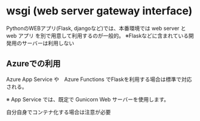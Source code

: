 # wsgi (web server gateway interface)

PythonのWEBアプリ(Flask, djangoなど)では、本番環境では web server と web アプリ を別で用意して利用するのが一般的。
※Flaskなどに含まれている開発用のサーバーは利用しない

## Azureでの利用
Azure App Service や　Azure Functions でFlaskを利用する場合は標準で対応される。

※ App Service では、既定で Gunicorn Web サーバーを使用します。

自分自身でコンテナ化する場合は注意が必要